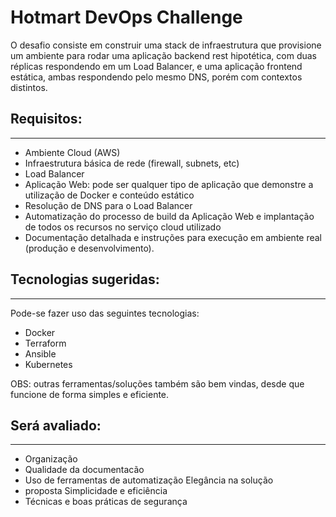# Hotmart DevOps Challenge

O desafio consiste em construir uma stack de infraestrutura que provisione um ambiente para rodar uma aplicação backend rest hipotética, com duas réplicas respondendo em um Load Balancer, e uma aplicação frontend estática, ambas respondendo pelo mesmo DNS, porém com contextos distintos.

## Requisitos:
--------------------------------------

* Ambiente Cloud (AWS)
* Infraestrutura básica de rede (firewall, subnets, etc)
* Load Balancer
* Aplicação Web: pode ser qualquer tipo de aplicação que demonstre a utilização de Docker e conteúdo estático 
* Resolução de DNS para o Load Balancer
* Automatização do processo de build da Aplicação Web e implantação de todos os recursos no serviço cloud utilizado
* Documentação detalhada e instruções para execução em ambiente real (produção e desenvolvimento).

## Tecnologias sugeridas:
---------------------------------------
Pode-se fazer uso das seguintes tecnologias:

* Docker 
* Terraform 
* Ansible 
* Kubernetes
  
OBS: outras ferramentas/soluções também são bem vindas, desde que funcione de forma simples e eficiente.

## Será avaliado:
---------------------------------

* Organização
* Qualidade da documentacão
* Uso de ferramentas de automatização Elegância na solução
* proposta Simplicidade e eficiência
* Técnicas e boas práticas de segurança

